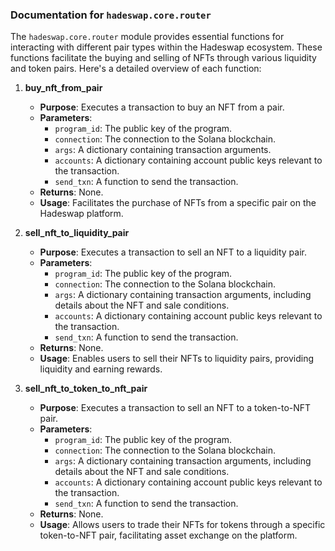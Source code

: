 ### Documentation for `hadeswap.core.router`

The `hadeswap.core.router` module provides essential functions for interacting with different pair types within the Hadeswap ecosystem. These functions facilitate the buying and selling of NFTs through various liquidity and token pairs. Here's a detailed overview of each function:

1. **buy_nft_from_pair**
   - **Purpose**: Executes a transaction to buy an NFT from a pair.
   - **Parameters**:
     - `program_id`: The public key of the program.
     - `connection`: The connection to the Solana blockchain.
     - `args`: A dictionary containing transaction arguments.
     - `accounts`: A dictionary containing account public keys relevant to the transaction.
     - `send_txn`: A function to send the transaction.
   - **Returns**: None.
   - **Usage**: Facilitates the purchase of NFTs from a specific pair on the Hadeswap platform.

2. **sell_nft_to_liquidity_pair**
   - **Purpose**: Executes a transaction to sell an NFT to a liquidity pair.
   - **Parameters**:
     - `program_id`: The public key of the program.
     - `connection`: The connection to the Solana blockchain.
     - `args`: A dictionary containing transaction arguments, including details about the NFT and sale conditions.
     - `accounts`: A dictionary containing account public keys relevant to the transaction.
     - `send_txn`: A function to send the transaction.
   - **Returns**: None.
   - **Usage**: Enables users to sell their NFTs to liquidity pairs, providing liquidity and earning rewards.

3. **sell_nft_to_token_to_nft_pair**
   - **Purpose**: Executes a transaction to sell an NFT to a token-to-NFT pair.
   - **Parameters**:
     - `program_id`: The public key of the program.
     - `connection`: The connection to the Solana blockchain.
     - `args`: A dictionary containing transaction arguments, including details about the NFT and sale conditions.
     - `accounts`: A dictionary containing account public keys relevant to the transaction.
     - `send_txn`: A function to send the transaction.
   - **Returns**: None.
   - **Usage**: Allows users to trade their NFTs for tokens through a specific token-to-NFT pair, facilitating asset exchange on the platform.
